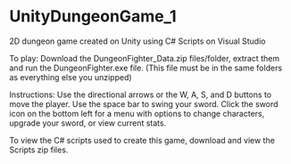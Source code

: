 # UnityDungeonGame_1
 2D dungeon game created on Unity using C# Scripts on Visual Studio


To play:
Download the DungeonFighter_Data.zip files/folder, extract them and run the DungeonFighter.exe file. (This file must be in the same folders as everything else you unzipped)

Instructions:
Use the directional arrows or the W, A, S, and D buttons to move the player. Use the space bar to swing your sword. Click the sword icon on the bottom left for a menu with options to change characters, upgrade your sword, or view current stats. 

To view the C# scripts used to create this game, download and view the Scripts zip files. 
